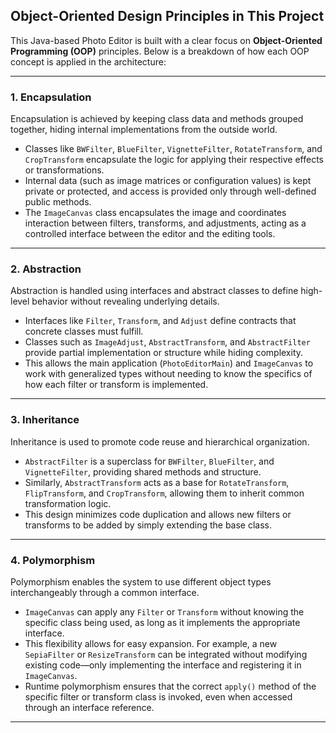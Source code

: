 ## Object-Oriented Design Principles in This Project

This Java-based Photo Editor is built with a clear focus on **Object-Oriented Programming (OOP)** principles. Below is a breakdown of how each OOP concept is applied in the architecture:

---

### 1. **Encapsulation**  
Encapsulation is achieved by keeping class data and methods grouped together, hiding internal implementations from the outside world.

- Classes like `BWFilter`, `BlueFilter`, `VignetteFilter`, `RotateTransform`, and `CropTransform` encapsulate the logic for applying their respective effects or transformations.
- Internal data (such as image matrices or configuration values) is kept private or protected, and access is provided only through well-defined public methods.
- The `ImageCanvas` class encapsulates the image and coordinates interaction between filters, transforms, and adjustments, acting as a controlled interface between the editor and the editing tools.

---

### 2. **Abstraction**  
Abstraction is handled using interfaces and abstract classes to define high-level behavior without revealing underlying details.

- Interfaces like `Filter`, `Transform`, and `Adjust` define contracts that concrete classes must fulfill.
- Classes such as `ImageAdjust`, `AbstractTransform`, and `AbstractFilter` provide partial implementation or structure while hiding complexity.
- This allows the main application (`PhotoEditorMain`) and `ImageCanvas` to work with generalized types without needing to know the specifics of how each filter or transform is implemented.

---

### 3. **Inheritance**  
Inheritance is used to promote code reuse and hierarchical organization.

- `AbstractFilter` is a superclass for `BWFilter`, `BlueFilter`, and `VignetteFilter`, providing shared methods and structure.
- Similarly, `AbstractTransform` acts as a base for `RotateTransform`, `FlipTransform`, and `CropTransform`, allowing them to inherit common transformation logic.
- This design minimizes code duplication and allows new filters or transforms to be added by simply extending the base class.

---

### 4. **Polymorphism**  
Polymorphism enables the system to use different object types interchangeably through a common interface.

- `ImageCanvas` can apply any `Filter` or `Transform` without knowing the specific class being used, as long as it implements the appropriate interface.
- This flexibility allows for easy expansion. For example, a new `SepiaFilter` or `ResizeTransform` can be integrated without modifying existing code—only implementing the interface and registering it in `ImageCanvas`.
- Runtime polymorphism ensures that the correct `apply()` method of the specific filter or transform class is invoked, even when accessed through an interface reference.

---
